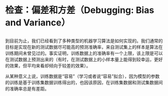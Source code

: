 # 检查：偏差和方差（Debugging: Bias and Variance）  
##  

到目前为止，我们已经看到了多种类型的机器学习算法是如何实现的。我们通常的目标是实现在新的测试数据尽可能高的预测准确率，来自测试集上的样本是算法在训练期间未曾见过的。事实证明，训练数据上的准确率有一个上限，该上限是可以在测试数据上预测出来的（有时，在测试数据上的小样本量上能得到较幸运，更好的效果，但平均来看却倾向于较差的效果）。  

从某种意义上说，训练数据是“容易”（学习或者说“容易”拟合），因为模型的参数的训练是基于训练集数据训练得出的，也因该原因，在训练集数据和测试集数据间的准确率总是有差距。
